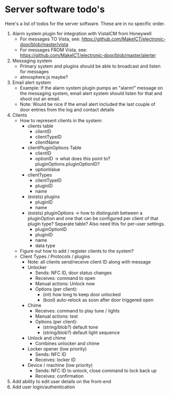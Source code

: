 # Server software todo's

Here's a list of todos for the server software. These are in no specific order.

1. Alarm system plugin for integration with VistaICM from Honeywell
	* For messages TO Vista, see: https://github.com/MakeICT/electronic-door/blob/master/vista
	* For messages FROM Vista, see: https://github.com/MakeICT/electronic-door/blob/master/alerter
1. Messaging system
	* Primary system and plugins should be able to broadcast and listen for messages
	* atmosphere.js maybe?
1. Email alert system
	* Example: If the alarm system plugin pumps an "alarm!" message on the messaging system, email alert system should listen for that and shoot out an email.
	* Note: Would be nice if the email alert included the last couple of door entries from the log and contact details
1. Clients
	* How to represent clients in the system:
		* clients table
			* clientID
			* clientTypeID
			* clientName
		* clientPluginOptions Table
			* clientID
			* optionID -> what does this point to? pluginOptions.pluginOptionID?
			* optionValue
		* clientTypes
			* clientTypeID
			* pluginID
			* name
		* (exists) plugins
			* pluginID
			* name
		* (exists) pluginOptions -> how to distinguish between a pluginOption and one that can be configured per client of that plugin type? Separate table? Also need this for per-user settings.
			* pluginOptionID
			* pluginID
			* name
			* data type
	* Figure out how to add / register clients to the system?
	* Client Types / Protocols / plugins
		* Note: all clients send/receive client ID along with message
		* Unlocker
			* Sends: NFC ID, door status changes
			* Receives: command to open
			* Manual actions: Unlock now
			* Options (per client):
				* (int) how long to keep door unlocked
				* (bool) auto-relock as soon after door triggered open
		* Chime
			* Receives: command to play tune / lights
			* Manual actions: test
			* Options (per client):
				* (string/blob?) default tone
				* (string/blob?) default light sequence
		* Unlock and chime
			* Combines unlocker and chime
		* Locker opener (low priority)
			* Sends: NFC ID
			* Receives: locker ID
		* Device / machine (low priority)
			* Sends: NFC ID to unlock, close command to lock back up
			* Receives: confirmation
1. Add ability to edit user details on the front-end
1. Add user login/authentication
